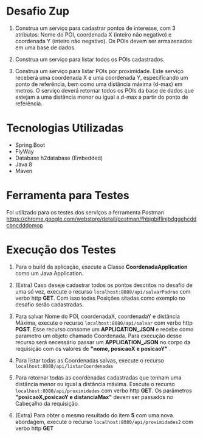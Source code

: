 # Desafio Zup

1) Construa um serviço para cadastrar pontos de interesse, com 3 atributos: Nome do POI, coordenada X (inteiro não negativo) e coordenada Y (inteiro não negativo). Os POIs devem ser armazenados em uma base de dados.

2) Construa um serviço para listar todos os POIs cadastrados.

3) Construa um serviço para listar POIs por proximidade. Este serviço receberá uma coordenada X e uma coordenada Y, especificando um ponto de referência, bem como uma distância máxima (d-max) em metros. O serviço deverá retornar todos os POIs da base de dados que estejam a uma distância menor ou igual a d-max a partir do ponto de referência.

# Tecnologias Utilizadas

* Spring Boot
* FlyWay
* Database h2database (Embedded)
* Java 8
* Maven

# Ferramenta para Testes

Foi utilizado para os testes dos serviços a ferramenta Postman https://chrome.google.com/webstore/detail/postman/fhbjgbiflinjbdggehcddcbncdddomop

# Execução dos Testes

1. Para o build da aplicação, execute a Classe **CoordenadaApplication** como um Java Application.

2. (Extra) Caso deseje cadastrar todos os pontos descritos no desafio de uma só vez, execute o recurso `localhost:8080/api/salvarPadrao` com verbo http **GET**. Com isso todas Posições sitadas como exemplo no desafio serão cadastradas.

3. Para salvar Nome do POI, coordenadaX, coordenadaY e distância Máxima, execute o recurso `localhost:8080/api/salvar` com verbo http **POST**. Esse recurso consome um **APPLICATION_JSON** e recebe como parametro um objeto chamado Coordenada. Para execução desse recurso será necessário passar um **APPLICATION_JSON** no corpo da requisição com os valores de **"nome, posicaoX e posicaoY"** .

4. Para listar todas as Coordenadas salvas, execute o recurso `localhost:8080/api/listarCoordenadas`

5. Para retornar todas as coordenadas cadastradas que tenham uma distância menor ou igual a distância máxima. Execute o recurso `localhost:8080/api/proximidades` com verbo http **GET**. Os parâmetros **"posicaoX,posicaoY e distanciaMax"** devem ser passados no Cabeçalho da requisição.

6. (Extra) Para obter o mesmo resultado do item **5** com uma nova abordagem, execute o recurso `localhost:8080/api/proximidades2` com verbo http **GET**
